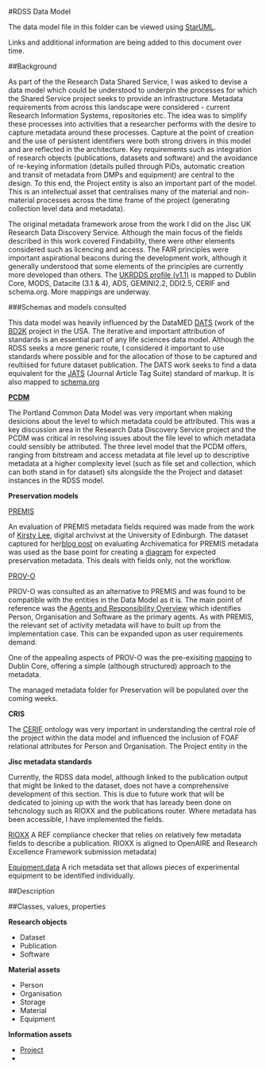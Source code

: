 
#RDSS Data Model

The data model file in this folder can be viewed using [StarUML](http://staruml.io/).

Links and additional information are being added to this document over time. 

##Background

As part of the the Research Data Shared Service, I was asked to devise a data model which could be understood to underpin the processes for which the Shared Service project seeks to provide an infrastructure. Metadata requirements from across this landscape were considered - current Research Information Systems, repositories etc. The idea was to simplify these processes into activities that a researcher performs with the desire to capture metadata around these processes. Capture at the point of creation and the use of persistent identifiers were both strong drivers in this model and are reflected in the architecture. Key requirements such as integration of research objects (publications, datasets and software) and the avoidance of re-keying information (details pulled through PiDs, automatic creation and transit of metadata from DMPs and equipment) are central to the design. To this end, the Project entity is also an important part of the model. This is an intellectual asset that centralises many of the material and non-material processes across the time frame of the project (generating collection level data and metadata).

The original metadata framework arose from the work I did on the Jisc UK Research Data Discovery Service. Although the main focus of the fields described in this work covered Findability, there were other elements considered such as licencing and access. The FAIR principles were important aspirational beacons during the development work, although it generally understood that some elements of the principles are currently more developed than others. The [UKRDDS profile (v1.1)](https://docs.google.com/document/d/1lGQoj8ji8xSGZlTWU1VzK8XyIczu5MDVnwxfJATIbd8/edit?usp=sharing) is mapped to Dublin Core, MODS, Datacite (3.1 & 4), ADS, GEMINI2.2, DDI2.5, CERIF and schema.org. More mappings are underway.

###Schemas and models consulted

This data model was heavily influenced by the DataMED [DATS](https://docs.google.com/document/d/1hVcYRleE6-dFfn7qbF9Bv1Ohs1kTF6a8OwWUvoZlDto/edit#) (work of the [BD2K](https://datascience.nih.gov/bd2k) project in the USA.
The iterative and important attribution of standards is an essential part of any life sciences data model. Although the RDSS seeks a more generic route, I considered it important to use standards where possible and for the allocation of those to be captured and reultiised for future dataset publication. The DATS work seeks to find a data equivalent for the [JATS](http://www.niso.org/apps/group_public/download.php/15933/z39_96-2015.pdf) (Journal Article Tag Suite) standard of markup. It is also mapped to [schema.org](http://schema.org/) 

**[PCDM](https://github.com/duraspace/pcdm/wiki)**

The Portland Common Data Model was very important when making desicions about the level to which metadata could be attributed. This was a key discussion area in the Research Data Discovery Service project and the PCDM was critical in resolving issues about the file level to which metadata could sensibly be attributed. The three level model that the PCDM offers, ranging from bitstream and access metadata at file level up to descriptive metadata at a higher complexity level (such as file set and collection, which can both stand in for dataset) sits alongside the the Project and dataset instances in the RDSS model.

**Preservation models** 

[PREMIS](http://www.loc.gov/standards/premis/v3/)

An evaluation of PREMIS metadata fields required was made from the work of [Kirsty Lee](https://twitter.com/thebitgardener), digital archvivst at the University of Edinburgh. The dataset captured for her[blog post](http://libraryblogs.is.ed.ac.uk/bitsandpieces/2016/01/13/archivematica-youre-the-one-that-i-want/) on evaluating Archivematica for PREMIS metadata was used as the base point for creating a [diagram](https://github.com/jiscresearch/sharedService/blob/master/metadata/Preservation%20data%20model%20image.png) for expected preservation metadata. This deals with fields only, not the workflow.

[PROV-O](https://www.w3.org/TR/2013/REC-prov-dm-20130430/)

PROV-O was consulted as an alternative to PREMIS and was found to be compatible with the entities in the Data Model as it is. The main point of reference was the [Agents and Responsibility Overview](https://www.w3.org/TR/2013/REC-prov-dm-20130430/#figure-component3) which identifies Person, Organisation and Software as the primary agents. As with PREMIS, the relevant set of activity metadata will have to built up from the implementation case. This can be expanded upon as user requirements demand.

One of the appealing aspects of PROV-O was the pre-exisiting [mapping](https://www.w3.org/TR/2013/NOTE-prov-dc-20130430/#list_of_direct_terms_props) to Dublin Core, offering a simple (although structured) approach to the metadata.

The managed metadata folder for Preservation will be populated over the coming weeks. 

**CRIS**

The [CERIF](http://www.eurocris.org/ontologies/cerif/1.3/#) ontology was very important in understanding the central role of the project within the data model and influenced the inclusion of FOAF relational attributes for Person and Organisation. The Project entity in the 

**Jisc metadata standards**

Currently, the RDSS data model, although linked to the publication output that might be linked to the dataset, does not have a comprehensive development of this section. This is due to future work that will be dedicated to joining up with the work that has laready been done on tehcnology such as RIOXX and the publications router. Where metadata has been accessible, I have implemented the fields.

[RIOXX](http://www.rioxx.net/profiles/v2-0-final/)
A REF compliance checker that relies on relatively few metadata fields to describe a publication. RIOXX is aligned to OpenAIRE and Research Excellence Framework submission metadata)

[Equipment.data](http://equipment.data.ac.uk/uniquip)
A rich metadata set that allows pieces of experimental equipment to be identified individually.


##Description

##Classes, values, properties 

**Research objects**

- Dataset
- Publication
- Software

**Material assets**

- Person
- Organisation
- Storage
- Material
- Equipment

**Information assets**

- [Project](https://github.com/JiscRDSS/Metadata/tree/master/properties/Project) 
- 
